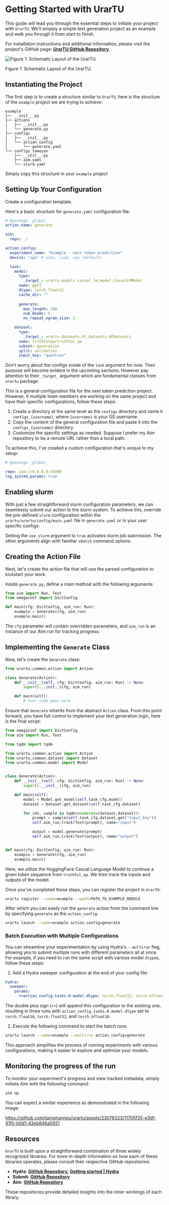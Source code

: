 # Getting Started with UrarTU

This guide will lead you through the essential steps to initiate your project with `UrarTU`. We'll employ a simple text generation project as an example and walk you through it from start to finish.

For installation instructions and additional information, please visit the project's GitHub page: **[UrarTU GitHub Repository](https://github.com/tamohannes/urartu)**.

![Figure 1: Schematic Layout of the UrarTU.](https://github.com/tamohannes/urartu/assets/23078323/33bd1271-d3a5-4f07-b206-f45c711ca0d9)

Figure 1: Schematic Layout of the UrarTU.


## **Instantiating the Project**
The first step is to create a structure similar to `UrarTU`, here is the structure of the `example` project we are trying to achieve:

```
example
├── __init__.py
├── actions
│   ├── __init__.py
│   └── generate.py
├── configs
│   ├── __init__.py
│   └── action_config
│       └── generate.yaml
└── configs_tamoyan
    ├── __init__.py
    ├── aim.yaml
    └── slurm.yaml
```

Simply copy this structure in your `example` project



## **Setting Up Your Configuration**

Create a configuration template.

Here's a basic structure for `generate.yaml` configuration file:

```yaml
# @package _global_
action_name: generate

aim:
  repo: ./

action_config:
  experiment_name: "Example - next token prediction"
  device: "cpu" # auto, cuda, cpu (default) 

  task:
    model:
      type:
        _target_: urartu.models.causal_lm_model.CausalLMModel
      name: gpt2
      dtype: torch.float32
      cache_dir: ""
      
      generate:
        max_length: 100
        num_beams: 5
        no_repeat_ngram_size: 2

    dataset:
      type:
        _target_: urartu.datasets.hf_datasets.HFDatasets
      name: truthfulqa/truthful_qa
      subset: generation
      split: validation
      input_key: "question"
```

Don’t worry about the configs inside of the `task` argument for now. Their purpose will become evident in the upcoming sections.
However pay attention to their `_target_` argument which are fundamental classes from `urartu` package.

This is a general configuration file for the next token prediction project. However, if multiple team members are working on the same project and have their specific configurations, follow these steps:

1. Create a directory at the same level as the `configs` directory and name it `configs_{username}`, where `{username}` is your OS username.
2. Copy the content of the general configuration file and paste it into the `configs_{username}` directory.
3. Customize the specific settings as needed. Suppose I prefer my Aim repository to be a remote URL rather than a local path.

 To achieve this, I've created a custom configuration that's unique to my setup:

```yaml
# @package _global_

repo: aim://0.0.0.0:43800
log_system_params: true
```

## Enabling slurm

With just a few straightforward slurm configuration parameters, we can seamlessly submit our action to the slurm system. To achieve this, override the pre-defined `slurm` configuration within the `urartu/urartu/config/main.yaml` file in `generate.yaml` or in your user specific configs:

Setting the `use_slurm` argument to `true` activates slurm job submission. The other arguments align with familiar `sbatch` command options.

## **Creating the Action File**

Next, let's create the action file that will use the parsed configuration to kickstart your work.

Inside `generate.py`, define a main method with the following arguments:

```python
from aim import Run, Text
from omegaconf import DictConfig

def main(cfg: DictConfig, aim_run: Run):
    example = Generate(cfg, aim_run)
    example.main()
```

The `cfg` parameter will contain overridden parameters, and `aim_run` is an instance of our Aim run for tracking progress.

## **Implementing the `Generate` Class**

Now, let's create the `Generate` class:

```python
from urartu.common.action import Action

class Generate(Action):
    def __init__(self, cfg: DictConfig, aim_run: Run) -> None:
        super().__init__(cfg, aim_run)

    def main(self):
        # Your code goes here
```

Ensure that `Generate` inherits from the abstract `Action` class. From this point forward, you have full control to implement your text generation logic, here is the final script:

```python
from omegaconf import DictConfig
from aim import Run, Text

from tqdm import tqdm

from urartu.common.action import Action
from urartu.common.dataset import Dataset
from urartu.common.model import Model


class Generate(Action):
    def __init__(self, cfg: DictConfig, aim_run: Run) -> None:
        super().__init__(cfg, aim_run)

    def main(self):
        model = Model.get_model(self.task_cfg.model)
        dataset = Dataset.get_dataset(self.task_cfg.dataset)

        for idx, sample in tqdm(enumerate(dataset.dataset)):
            prompt = sample[self.task_cfg.dataset.get("input_key")]
            self.aim_run.track(Text(prompt), name="input")

            output = model.generate(prompt)
            self.aim_run.track(Text(output), name="output")


def main(cfg: DictConfig, aim_run: Run):
    example = Generate(cfg, aim_run)
    example.main()
```

Here, we utilize the HuggingFace Casual Language Model to continue a given token sequence from `truthful_qa`. We then track the inputs and outputs of the model.

Once you've completed these steps, you can register the project in `UrarTU`:

```bash
urartu register --name=example --path=PATH_TO_EXAMPLE_MODULE
```

After which you can easily run the `generate` action from the command line by specifying `generate` as the `action_config`:

```bash
urartu launch --name=example action_config=generate
```

### Batch Execution with Multiple Configurations

You can streamline your experimentation by using Hydra's `--multirun` flag, allowing you to submit multiple runs with different parameters all at once. For example, if you need to run the same script with various model `dtype`s, follow these steps:

1. Add a Hydra sweeper configuration at the end of your config file:
    
```yaml
hydra:
  sweeper:
    params:
      ++action_config.tasks.0.model.dtype: torch.float32, torch.bfloat16
```
    
The double plus sign (`++`) will append this configuration to the existing one, resulting in three runs with `action_config.tasks.0.model.dtype` set to `torch.float16`, `torch.float32`, and `torch.bfloat16`.
    
2. Execute the following command to start the batch runs:
    
```bash
urartu launch --name=example --multirun action_config=generate
```

This approach simplifies the process of running experiments with various configurations, making it easier to explore and optimize your models.

## Monitoring the progress of the run

To monitor your experiment's progress and view tracked metadata, simply initiate Aim with the following command:

```bash
aim up
```

You can expect a similar experience as demonstrated in the following image:

https://github.com/tamohannes/urartu/assets/23078323/11705f35-e3df-41f0-b0d1-42eb846a5921


## **Resources**

`UrarTU` is built upon a straightforward combination of three widely recognized libraries. For more in-depth information on how each of these libraries operates, please consult their respective GitHub repositories:

- **Hydra**: **[GitHub Repository](https://github.com/facebookresearch/hydra), [Getting started | Hydra](https://hydra.cc/docs/1.3/intro/)**
- **Submit**: **[GitHub Repository](https://github.com/facebookincubator/submitit)**
- **Aim**: **[GitHub Repository](https://github.com/aimhubio/aim)**

These repositories provide detailed insights into the inner workings of each library.
